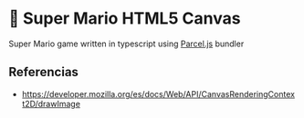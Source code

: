 # :tada: Super Mario HTML5 Canvas

Super Mario game written in typescript using [Parcel.js](https://parceljs.org/) bundler

## Referencias

- https://developer.mozilla.org/es/docs/Web/API/CanvasRenderingContext2D/drawImage
